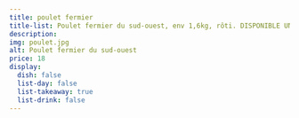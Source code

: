 ```yaml
---
title: poulet fermier
title-list: Poulet fermier du sud-ouest, env 1,6kg, rôti. DISPONIBLE UNIQUEMENT LE DIMANCHE, A RESERVER AVANT 10H LE DIMANCHE
description:
img: poulet.jpg
alt: Poulet fermier du sud-ouest
price: 18
display:
  dish: false
  list-day: false
  list-takeaway: true
  list-drink: false
---
```


